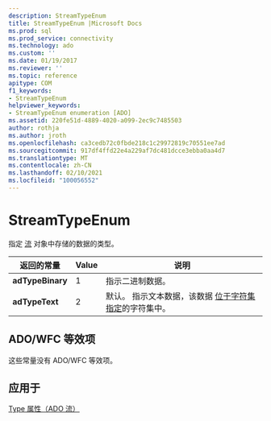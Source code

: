 ```yaml
---
description: StreamTypeEnum
title: StreamTypeEnum |Microsoft Docs
ms.prod: sql
ms.prod_service: connectivity
ms.technology: ado
ms.custom: ''
ms.date: 01/19/2017
ms.reviewer: ''
ms.topic: reference
apitype: COM
f1_keywords:
- StreamTypeEnum
helpviewer_keywords:
- StreamTypeEnum enumeration [ADO]
ms.assetid: 220fe51d-4889-4020-a099-2ec9c7485503
author: rothja
ms.author: jroth
ms.openlocfilehash: ca3cedb72c0fbde218c1c29972819c70551ee7ad
ms.sourcegitcommit: 917df4ffd22e4a229af7dc481dcce3ebba0aa4d7
ms.translationtype: MT
ms.contentlocale: zh-CN
ms.lasthandoff: 02/10/2021
ms.locfileid: "100056552"
---
```

# <a name="streamtypeenum"></a>StreamTypeEnum
指定 [流](./stream-object-ado.md) 对象中存储的数据的类型。  
  
|返回的常量|Value|说明|  
|--------------|-----------|-----------------|  
|**adTypeBinary**|1|指示二进制数据。|  
|**adTypeText**|2|默认。 指示文本数据，该数据 [位于字符集指定](./charset-property-ado.md)的字符集中。|  
  
## <a name="adowfc-equivalent"></a>ADO/WFC 等效项  
 这些常量没有 ADO/WFC 等效项。  
  
## <a name="applies-to"></a>应用于  
 [Type 属性（ADO 流）](./type-property-ado-stream.md)